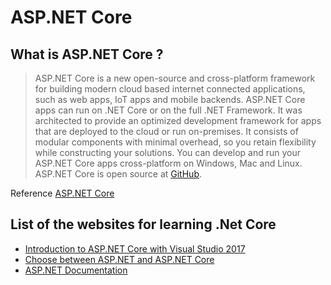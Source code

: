 ASP.NET Core
=====================================

What is ASP.NET Core ?
-------------------------------------
> ASP.NET Core is a new open-source and cross-platform framework for building modern cloud based internet connected applications, such as web apps, IoT apps and mobile backends. ASP.NET Core apps can run on .NET Core or on the full .NET Framework. It was architected to provide an optimized development framework for apps that are deployed to the cloud or run on-premises. It consists of modular components with minimal overhead, so you retain flexibility while constructing your solutions. You can develop and run your ASP.NET Core apps cross-platform on Windows, Mac and Linux. ASP.NET Core is open source at [GitHub](https://github.com/aspnet/home).

Reference [ASP.NET Core](https://docs.microsoft.com/en-us/aspnet/core/)


## List of the websites for learning .Net Core
- [Introduction to ASP.NET Core with Visual Studio 2017](https://mva.microsoft.com/en-US/training-courses/introduction-to-asp-net-core-1-0-16841?l=JWZaodE6C_5706218965)
- [Choose between ASP.NET and ASP.NET Core](https://docs.microsoft.com/en-us/aspnet/core/choose-aspnet-framework)
- [ASP.NET Documentation](https://docs.microsoft.com/ja-jp/aspnet/)
